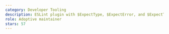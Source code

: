```yaml
---
category: Developer Tooling
description: ESLint plugin with $ExpectType, $ExpectError, and $ExpectTypeSnapshot type assertions.
role: Adoptive maintainer
stars: 57
---
```

